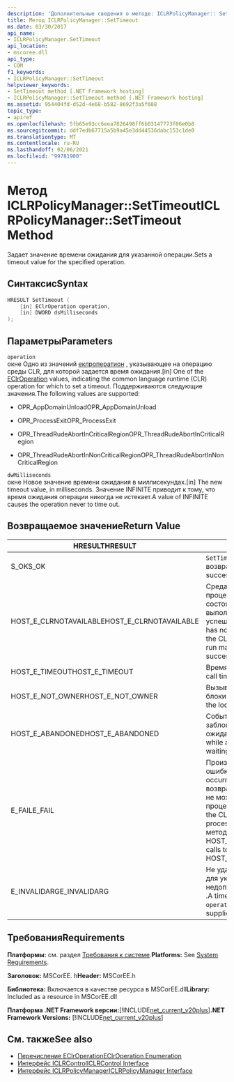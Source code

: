```yaml
---
description: 'Дополнительные сведения о методе: ICLRPolicyManager:: SetTimeout'
title: Метод ICLRPolicyManager::SetTimeout
ms.date: 03/30/2017
api_name:
- ICLRPolicyManager.SetTimeout
api_location:
- mscoree.dll
api_type:
- COM
f1_keywords:
- ICLRPolicyManager::SetTimeout
helpviewer_keywords:
- SetTimeout method [.NET Framework hosting]
- ICLRPolicyManager::SetTimeout method [.NET Framework hosting]
ms.assetid: 954404fd-d52d-4e68-b582-8692f3a5f608
topic_type:
- apiref
ms.openlocfilehash: 5fb65e93cc6eea7826498ff6b03147773f06e0b8
ms.sourcegitcommit: ddf7edb67715a5b9a45e3dd44536dabc153c1de0
ms.translationtype: MT
ms.contentlocale: ru-RU
ms.lasthandoff: 02/06/2021
ms.locfileid: "99781900"
---
```

# <a name="iclrpolicymanagersettimeout-method"></a><span data-ttu-id="c2787-103">Метод ICLRPolicyManager::SetTimeout</span><span class="sxs-lookup"><span data-stu-id="c2787-103">ICLRPolicyManager::SetTimeout Method</span></span>

<span data-ttu-id="c2787-104">Задает значение времени ожидания для указанной операции.</span><span class="sxs-lookup"><span data-stu-id="c2787-104">Sets a timeout value for the specified operation.</span></span>  
  
## <a name="syntax"></a><span data-ttu-id="c2787-105">Синтаксис</span><span class="sxs-lookup"><span data-stu-id="c2787-105">Syntax</span></span>  
  
```cpp  
HRESULT SetTimeout (  
    [in] EClrOperation operation,  
    [in] DWORD dsMilliseconds  
);  
```  
  
## <a name="parameters"></a><span data-ttu-id="c2787-106">Параметры</span><span class="sxs-lookup"><span data-stu-id="c2787-106">Parameters</span></span>  

 `operation`  
 <span data-ttu-id="c2787-107">окне Одно из значений [еклроператион](eclroperation-enumeration.md) , указывающее на операцию среды CLR, для которой задается время ожидания.</span><span class="sxs-lookup"><span data-stu-id="c2787-107">[in] One of the [EClrOperation](eclroperation-enumeration.md) values, indicating the common language runtime (CLR) operation for which to set a timeout.</span></span> <span data-ttu-id="c2787-108">Поддерживаются следующие значения.</span><span class="sxs-lookup"><span data-stu-id="c2787-108">The following values are supported:</span></span>  
  
- <span data-ttu-id="c2787-109">OPR_AppDomainUnload</span><span class="sxs-lookup"><span data-stu-id="c2787-109">OPR_AppDomainUnload</span></span>  
  
- <span data-ttu-id="c2787-110">OPR_ProcessExit</span><span class="sxs-lookup"><span data-stu-id="c2787-110">OPR_ProcessExit</span></span>  
  
- <span data-ttu-id="c2787-111">OPR_ThreadRudeAbortInCriticalRegion</span><span class="sxs-lookup"><span data-stu-id="c2787-111">OPR_ThreadRudeAbortInCriticalRegion</span></span>  
  
- <span data-ttu-id="c2787-112">OPR_ThreadRudeAbortInNonCriticalRegion</span><span class="sxs-lookup"><span data-stu-id="c2787-112">OPR_ThreadRudeAbortInNonCriticalRegion</span></span>  
  
 `dwMilliseconds`  
 <span data-ttu-id="c2787-113">окне Новое значение времени ожидания в миллисекундах.</span><span class="sxs-lookup"><span data-stu-id="c2787-113">[in] The new timeout value, in milliseconds.</span></span> <span data-ttu-id="c2787-114">Значение INFINITE приводит к тому, что время ожидания операции никогда не истекает.</span><span class="sxs-lookup"><span data-stu-id="c2787-114">A value of INFINITE causes the operation never to time out.</span></span>  
  
## <a name="return-value"></a><span data-ttu-id="c2787-115">Возвращаемое значение</span><span class="sxs-lookup"><span data-stu-id="c2787-115">Return Value</span></span>  
  
|<span data-ttu-id="c2787-116">HRESULT</span><span class="sxs-lookup"><span data-stu-id="c2787-116">HRESULT</span></span>|<span data-ttu-id="c2787-117">Описание:</span><span class="sxs-lookup"><span data-stu-id="c2787-117">Description</span></span>|  
|-------------|-----------------|  
|<span data-ttu-id="c2787-118">S_OK</span><span class="sxs-lookup"><span data-stu-id="c2787-118">S_OK</span></span>|<span data-ttu-id="c2787-119">`SetTimeout` успешно возвращено.</span><span class="sxs-lookup"><span data-stu-id="c2787-119">`SetTimeout` returned successfully.</span></span>|  
|<span data-ttu-id="c2787-120">HOST_E_CLRNOTAVAILABLE</span><span class="sxs-lookup"><span data-stu-id="c2787-120">HOST_E_CLRNOTAVAILABLE</span></span>|<span data-ttu-id="c2787-121">Среда CLR не была загружена в процесс, или среда CLR находится в состоянии, в котором она не может выполнить управляемый код или успешно обработать вызов.</span><span class="sxs-lookup"><span data-stu-id="c2787-121">The CLR has not been loaded into a process, or the CLR is in a state in which it cannot run managed code or process the call successfully.</span></span>|  
|<span data-ttu-id="c2787-122">HOST_E_TIMEOUT</span><span class="sxs-lookup"><span data-stu-id="c2787-122">HOST_E_TIMEOUT</span></span>|<span data-ttu-id="c2787-123">Время ожидания вызова истекло.</span><span class="sxs-lookup"><span data-stu-id="c2787-123">The call timed out.</span></span>|  
|<span data-ttu-id="c2787-124">HOST_E_NOT_OWNER</span><span class="sxs-lookup"><span data-stu-id="c2787-124">HOST_E_NOT_OWNER</span></span>|<span data-ttu-id="c2787-125">Вызывающий объект не владеет блокировкой.</span><span class="sxs-lookup"><span data-stu-id="c2787-125">The caller does not own the lock.</span></span>|  
|<span data-ttu-id="c2787-126">HOST_E_ABANDONED</span><span class="sxs-lookup"><span data-stu-id="c2787-126">HOST_E_ABANDONED</span></span>|<span data-ttu-id="c2787-127">Событие было отменено, пока заблокированный поток или волокно ожидают его.</span><span class="sxs-lookup"><span data-stu-id="c2787-127">An event was canceled while a blocked thread or fiber was waiting on it.</span></span>|  
|<span data-ttu-id="c2787-128">E_FAIL</span><span class="sxs-lookup"><span data-stu-id="c2787-128">E_FAIL</span></span>|<span data-ttu-id="c2787-129">Произошла неизвестная фатальная ошибка.</span><span class="sxs-lookup"><span data-stu-id="c2787-129">An unknown catastrophic failure occurred.</span></span> <span data-ttu-id="c2787-130">После того как метод возвращает E_FAIL, среда CLR больше не может использоваться в процессе.</span><span class="sxs-lookup"><span data-stu-id="c2787-130">After a method returns E_FAIL, the CLR is no longer usable within the process.</span></span> <span data-ttu-id="c2787-131">Последующие вызовы методов размещения возвращают HOST_E_CLRNOTAVAILABLE.</span><span class="sxs-lookup"><span data-stu-id="c2787-131">Subsequent calls to hosting methods return HOST_E_CLRNOTAVAILABLE.</span></span>|  
|<span data-ttu-id="c2787-132">E_INVALIDARG</span><span class="sxs-lookup"><span data-stu-id="c2787-132">E_INVALIDARG</span></span>|<span data-ttu-id="c2787-133">Не удается задать время ожидания для указанного `operation` или указано недопустимое значение для `operation` .</span><span class="sxs-lookup"><span data-stu-id="c2787-133">A timeout cannot be set for the specified `operation`, or an invalid value was supplied for `operation`.</span></span>|  
  
## <a name="requirements"></a><span data-ttu-id="c2787-134">Требования</span><span class="sxs-lookup"><span data-stu-id="c2787-134">Requirements</span></span>  

 <span data-ttu-id="c2787-135">**Платформы:** см. раздел [Требования к системе](../../get-started/system-requirements.md).</span><span class="sxs-lookup"><span data-stu-id="c2787-135">**Platforms:** See [System Requirements](../../get-started/system-requirements.md).</span></span>  
  
 <span data-ttu-id="c2787-136">**Заголовок:** MSCorEE. h</span><span class="sxs-lookup"><span data-stu-id="c2787-136">**Header:** MSCorEE.h</span></span>  
  
 <span data-ttu-id="c2787-137">**Библиотека:** Включается в качестве ресурса в MSCorEE.dll</span><span class="sxs-lookup"><span data-stu-id="c2787-137">**Library:** Included as a resource in MSCorEE.dll</span></span>  
  
 <span data-ttu-id="c2787-138">**Платформа .NET Framework версии:**[!INCLUDE[net_current_v20plus](../../../../includes/net-current-v20plus-md.md)]</span><span class="sxs-lookup"><span data-stu-id="c2787-138">**.NET Framework Versions:** [!INCLUDE[net_current_v20plus](../../../../includes/net-current-v20plus-md.md)]</span></span>  
  
## <a name="see-also"></a><span data-ttu-id="c2787-139">См. также</span><span class="sxs-lookup"><span data-stu-id="c2787-139">See also</span></span>

- [<span data-ttu-id="c2787-140">Перечисление EClrOperation</span><span class="sxs-lookup"><span data-stu-id="c2787-140">EClrOperation Enumeration</span></span>](eclroperation-enumeration.md)
- [<span data-ttu-id="c2787-141">Интерфейс ICLRControl</span><span class="sxs-lookup"><span data-stu-id="c2787-141">ICLRControl Interface</span></span>](iclrcontrol-interface.md)
- [<span data-ttu-id="c2787-142">Интерфейс ICLRPolicyManager</span><span class="sxs-lookup"><span data-stu-id="c2787-142">ICLRPolicyManager Interface</span></span>](iclrpolicymanager-interface.md)
